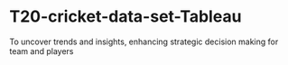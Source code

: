 # T20-cricket-data-set-Tableau
To uncover trends and insights, enhancing strategic decision making for team and players
